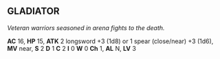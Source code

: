 ## GLADIATOR

_Veteran warriors seasoned in arena fights to the death._

**AC** 16, **HP** 15, **ATK** 2 longsword +3 (1d8) or 1 spear (close/near) +3 (1d6), **MV** near, **S** 2 **D** 1 **C** 2 **I** 0 **W** 0 **Ch** 1, **AL** N, **LV** 3


